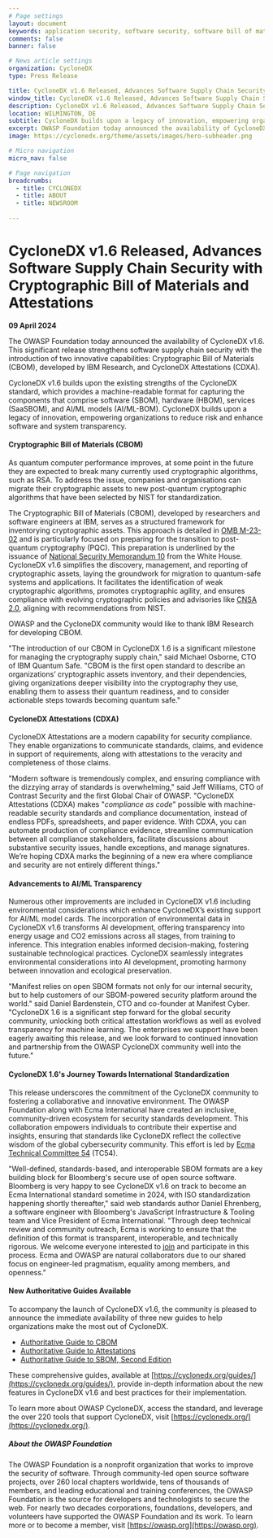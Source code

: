 ```yaml
---
# Page settings
layout: document
keywords: application security, software security, software bill of material, SBOM, BOM, open source, supply chain, specification, spdx, license, package url, purl, cpe
comments: false
banner: false

# News article settings
organization: CycloneDX
type: Press Release

title: CycloneDX v1.6 Released, Advances Software Supply Chain Security with Cryptographic Bill of Materials and Attestations
window_title: CycloneDX v1.6 Released, Advances Software Supply Chain Security with Cryptographic Bill of Materials and Attestations
description: CycloneDX v1.6 Released, Advances Software Supply Chain Security with Cryptographic Bill of Materials and Attestations
location: WILMINGTON, DE
subtitle: CycloneDX builds upon a legacy of innovation, empowering organizations to reduce risk and enhance software and system transparency.
excerpt: OWASP Foundation today announced the availability of CycloneDX v1.6. This significant release strengthens software supply chain security with the introduction of two innovative capabilities&colon; Cryptographic Bill of Materials (CBOM) and CycloneDX Attestations (CDXA).
image: https://cyclonedx.org/theme/assets/images/hero-subheader.png

# Micro navigation
micro_nav: false

# Page navigation
breadcrumbs:
  - title: CYCLONEDX
  - title: ABOUT
  - title: NEWSROOM
  
---
```


# CycloneDX v1.6 Released, Advances Software Supply Chain Security with Cryptographic Bill of Materials and Attestations
**09 April 2024**

The OWASP Foundation today announced the availability of CycloneDX v1.6. This significant release strengthens software supply chain security with the introduction of two innovative capabilities: Cryptographic Bill of Materials (CBOM), developed by IBM Research, and CycloneDX Attestations (CDXA).

CycloneDX v1.6 builds upon the existing strengths of the CycloneDX standard, which provides a machine-readable format for capturing the components that comprise software (SBOM), hardware (HBOM), services (SaaSBOM), and AI/ML models (AI/ML-BOM). CycloneDX builds upon a legacy of innovation, empowering organizations to reduce risk and enhance software and system transparency.

#### **Cryptographic Bill of Materials (CBOM)**
As quantum computer performance improves, at some point in the future they are expected to break many currently used cryptographic algorithms, such as RSA. To address the issue, companies and organisations can migrate their cryptographic assets to new post-quantum cryptographic algorithms that have been selected by NIST for standardization.

The Cryptographic Bill of Materials (CBOM), developed by researchers and software engineers at IBM, serves as a structured framework for inventorying cryptographic assets. This approach is detailed in [OMB M-23-02](https://www.whitehouse.gov/wp-content/uploads/2022/11/M-23-02-M-Memo-on-Migrating-to-Post-Quantum-Cryptography.pdf) and is particularly focused on preparing for the transition to post-quantum cryptography (PQC). This preparation is underlined by the issuance of [National Security Memorandum 10](https://www.whitehouse.gov/briefing-room/statements-releases/2022/05/04/national-security-memorandum-on-promoting-united-states-leadership-in-quantum-computing-while-mitigating-risks-to-vulnerable-cryptographic-systems/) from the White House. CycloneDX v1.6 simplifies the discovery, management, and reporting of cryptographic assets, laying the groundwork for migration to quantum-safe systems and applications. It facilitates the identification of weak cryptographic algorithms, promotes cryptographic agility, and ensures compliance with evolving cryptographic policies and advisories like [CNSA 2.0](https://media.defense.gov/2022/Sep/07/2003071834/-1/-1/0/CSA_CNSA_2.0_ALGORITHMS_.PDF), aligning with recommendations from NIST.

OWASP and the CycloneDX community would like to thank IBM Research for developing CBOM.

"The introduction of our CBOM in CycloneDX 1.6 is a significant milestone for managing the cryptography supply chain," said Michael Osborne, CTO of IBM Quantum Safe. "CBOM is the first open standard to describe an organizations’ cryptographic assets inventory, and their dependencies, giving organizations deeper visibility into the cryptography they use, enabling them to assess their quantum readiness, and to consider actionable steps towards becoming quantum safe."

#### **CycloneDX Attestations (CDXA)**
CycloneDX Attestations are a modern capability for security compliance. They enable organizations to communicate standards, claims, and evidence in support of requirements, along with attestations to the veracity and completeness of those claims.

"Modern software is tremendously complex, and ensuring compliance with the dizzying array of standards is overwhelming," said Jeff Williams, CTO of Contrast Security and the first Global Chair of OWASP. "CycloneDX Attestations (CDXA) makes "_compliance as code_" possible with machine-readable security standards and compliance documentation, instead of endless PDFs, spreadsheets, and paper evidence. With CDXA, you can automate production of compliance evidence, streamline communication between all compliance stakeholders, facilitate discussions about substantive security issues, handle exceptions, and manage signatures. We’re hoping CDXA marks the beginning of a new era where compliance and security are not entirely different things."

#### **Advancements to AI/ML Transparency**
Numerous other improvements are included in CycloneDX v1.6 including environmental considerations which enhance CycloneDX’s existing support for AI/ML model cards. The incorporation of environmental data in CycloneDX v1.6 transforms AI development, offering transparency into energy usage and CO2 emissions across all stages, from training to inference. This integration enables informed decision-making, fostering sustainable technological practices. CycloneDX seamlessly integrates environmental considerations into AI development, promoting harmony between innovation and ecological preservation.

"Manifest relies on open SBOM formats not only for our internal security, but to help customers of our SBOM-powered security platform around the world." said Daniel Bardenstein, CTO and co-founder at Manifest Cyber. "CycloneDX 1.6 is a significant step forward for the global security community, unlocking both critical attestation workflows as well as evolved transparency for machine learning. The enterprises we support have been eagerly awaiting this release, and we look forward to continued innovation and partnership from the OWASP CycloneDX community well into the future."

#### **CycloneDX 1.6's Journey Towards International Standardization**
This release underscores the commitment of the CycloneDX community to fostering a collaborative and innovative environment. The OWASP Foundation along with Ecma International have created an inclusive, community-driven ecosystem for security standards development. This collaboration empowers individuals to contribute their expertise and insights, ensuring that standards like CycloneDX reflect the collective wisdom of the global cybersecurity community. This effort is led by [Ecma Technical Committee 54](https://tc54.org) (TC54).

"Well-defined, standards-based, and interoperable SBOM formats are a key building block for Bloomberg's secure use of open source software. Bloomberg is very happy to see CycloneDX v1.6 on track to become an Ecma International standard sometime in 2024, with ISO standardization happening shortly thereafter," said web standards author Daniel Ehrenberg, a software engineer with Bloomberg's JavaScript Infrastructure & Tooling team and Vice President of Ecma International. "Through deep technical review and community outreach, Ecma is working to ensure that the definition of this format is transparent, interoperable, and technically rigorous. We welcome everyone interested to [join](https://ecma-international.org/about-ecma/join-ecma/) and participate in this process. Ecma and OWASP are natural collaborators due to our shared focus on engineer-led pragmatism, equality among members, and openness."

#### **New Authoritative Guides Available**
To accompany the launch of CycloneDX v1.6, the community is pleased to announce the immediate availability of three new guides to help organizations make the most out of CycloneDX.

* [Authoritative Guide to CBOM](https://cyclonedx.org/guides/OWASP_CycloneDX-Authoritative-Guide-to-CBOM-en.pdf)
* [Authoritative Guide to Attestations](https://cyclonedx.org/guides/OWASP_CycloneDX-Authoritative-Guide-to-Attestations-en.pdf)
* [Authoritative Guide to SBOM, Second Edition](https://cyclonedx.org/guides/OWASP_CycloneDX-Authoritative-Guide-to-SBOM-en.pdf)

These comprehensive guides, available at [https://cyclonedx.org/guides/](https://cyclonedx.org/guides/), provide in-depth information about the new features in CycloneDX v1.6 and best practices for their implementation.

To learn more about OWASP CycloneDX, access the standard, and leverage the over 220 tools that support CycloneDX, visit [https://cyclonedx.org/](https://cyclonedx.org/).

##### **About the OWASP Foundation**
The OWASP Foundation is a nonprofit organization that works to improve the security of software. Through community-led 
open source software projects, over 260 local chapters worldwide, tens of thousands of members, and leading educational
and training conferences, the OWASP Foundation is the source for developers and technologists to secure the web. For 
nearly two decades corporations, foundations, developers, and volunteers have supported the OWASP Foundation and its 
work. To learn more or to become a member, visit [https://owasp.org](https://owasp.org).

